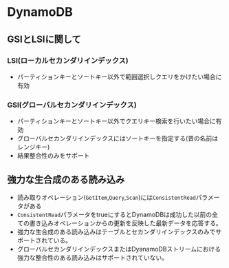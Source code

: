 # DynamoDB

## GSIとLSIに関して

### LSI(ローカルセカンダリインデックス)

- パーティションキーとソートキー以外で範囲選択しクエリをかけたい場合に有効

### GSI(グローバルセカンダリインデックス)

- パーティションキーとソートキー以外でクエリキー検索を行いたい場合に有効
- グローバルセカンダリインデックスにはソートキーを指定する(昔の名前はレンジキー)
- 結果整合性のみをサポート


## 強力な生合成のある読み込み

- 読み取りオペレーション(`GetItem`,`Query`,`Scan`)には`ConsistentRead`パラメータがある
- `ConsistentRead`パラメータをtrueにするとDynamoDBは成功した以前の全ての書き込みオペレーションからの更新を反映した最新データを応答する。
- 強力な生合成のある読み込みはテーブルとセカンダリインデックスのみでサポートされている。
- グローバルセカンダリインデックスまたはDyanamoDBストリームにおける強力な整合性のある読み込みはサポートされていない。
